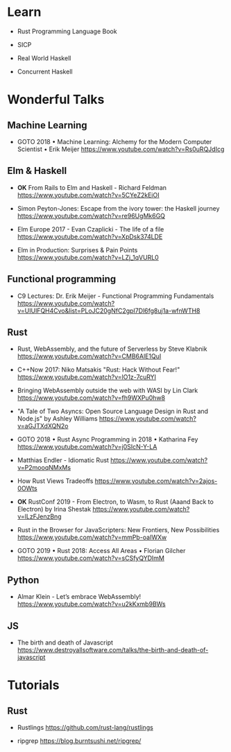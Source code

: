 
# Learn

- Rust Programming Language Book

- SICP

- Real World Haskell

- Concurrent Haskell

# Wonderful Talks

## Machine Learning

- GOTO 2018 • Machine Learning: Alchemy for the Modern Computer Scientist • Erik Meijer
https://www.youtube.com/watch?v=Rs0uRQJdIcg

## Elm & Haskell

- **OK** From Rails to Elm and Haskell - Richard Feldman
https://www.youtube.com/watch?v=5CYeZ2kEiOI

- Simon Peyton-Jones: Escape from the ivory tower: the Haskell journey
https://www.youtube.com/watch?v=re96UgMk6GQ

- Elm Europe 2017 - Evan Czaplicki - The life of a file
https://www.youtube.com/watch?v=XpDsk374LDE

- Elm in Production: Surprises & Pain Points
https://www.youtube.com/watch?v=LZj_1qVURL0

## Functional programming

- C9 Lectures: Dr. Erik Meijer - Functional Programming Fundamentals 
https://www.youtube.com/watch?v=UIUlFQH4Cvo&list=PLoJC20gNfC2gpI7Dl6fg8uj1a-wfnWTH8


## Rust

- Rust, WebAssembly, and the future of Serverless by Steve Klabnik
https://www.youtube.com/watch?v=CMB6AlE1QuI

- C++Now 2017: Niko Matsakis "Rust: Hack Without Fear!"
https://www.youtube.com/watch?v=lO1z-7cuRYI

- Bringing WebAssembly outside the web with WASI by Lin Clark
https://www.youtube.com/watch?v=fh9WXPu0hw8

- "A Tale of Two Asyncs: Open Source Language Design in Rust and Node.js" by Ashley Williams
https://www.youtube.com/watch?v=aGJTXdXQN2o

- GOTO 2018 • Rust Async Programming in 2018 • Katharina Fey
https://www.youtube.com/watch?v=j0SIcN-Y-LA

- Matthias Endler - Idiomatic Rust
https://www.youtube.com/watch?v=P2mooqNMxMs

- How Rust Views Tradeoffs
https://www.youtube.com/watch?v=2ajos-0OWts

- **OK** RustConf 2019 - From Electron, to Wasm, to Rust (Aaand Back to Electron) by Irina Shestak
https://www.youtube.com/watch?v=lLzFJenzBng

- Rust in the Browser for JavaScripters: New Frontiers, New Possibilities
https://www.youtube.com/watch?v=mmPb-oaIWXw

- GOTO 2019 • Rust 2018: Access All Areas • Florian Gilcher
https://www.youtube.com/watch?v=sCSfyQYDImM

## Python

- Almar Klein - Let’s embrace WebAssembly!
https://www.youtube.com/watch?v=u2kKxmb9BWs


## JS

- The birth and death of Javascript
https://www.destroyallsoftware.com/talks/the-birth-and-death-of-javascript



# Tutorials

## Rust

- Rustlings
https://github.com/rust-lang/rustlings

- ripgrep
https://blog.burntsushi.net/ripgrep/
